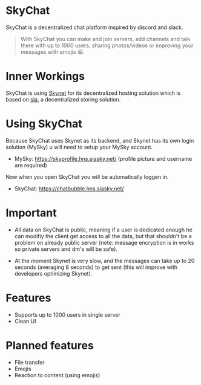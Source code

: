# SkyChat
 SkyChat is a decentralized chat platform inspired by discord and slack.
 
 > With SkyChat you can make and join servers, add channels and talk there with up to 1000 users, sharing photos/videos or improving your messages with emojis :laughing:.
 
# Inner Workings
 SkyChat is using [Skynet](https://siasky.net/) for its decentralized hosting solution which is based on [sia](https://sia.tech/), a decentralized storing solution.
 
# Using SkyChat
 Because SkyChat uses Skynet as its backend, and Skynet has its own login solution (MySky) u will need to setup your MySky account.
 
 * MySky: https://skyprofile.hns.siasky.net/ (profile picture and username are required)
 
 Now when you open SkyChat you will be automatically loggen in.
 
 * SkyChat: https://chatbubble.hns.siasky.net/
 
# Important
 * All data on SkyChat is public, meaning if a user is dedicated enough he can modifiy the client get access to all the data, but that shouldn't be a problem on already public      server (note: message encryption is in works so private servers and dm's will be safe).
 
 * At the moment Skynet is very slow, and the messages can take up to 20 seconds (averaging 8 seconds) to get sent (this will improve with developers optimizing Skynet).

# Features
* Supports up to 1000 users in single server
* Clean UI


# Planned features
* File transfer
* Emojis
* Reaction to content (using emojis)